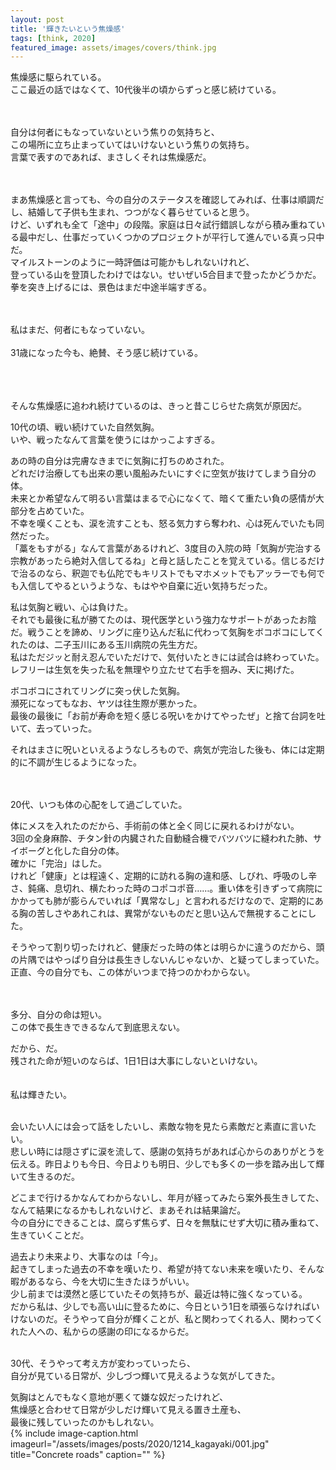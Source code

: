 ```yaml
---
layout: post
title: '輝きたいという焦燥感'
tags: [think, 2020]
featured_image: assets/images/covers/think.jpg
---
```



焦燥感に駆られている。  
ここ最近の話ではなくて、10代後半の頃からずっと感じ続けている。  
<br>
<br>

自分は何者にもなっていないという焦りの気持ちと、  
この場所に立ち止まっていてはいけないという焦りの気持ち。  
言葉で表すのであれば、まさしくそれは焦燥感だ。  
<br>
<br>

まあ焦燥感と言っても、今の自分のステータスを確認してみれば、仕事は順調だし、結婚して子供も生まれ、つつがなく暮らせていると思う。  
けど、いずれも全て「途中」の段階。家庭は日々試行錯誤しながら積み重ねている最中だし、仕事だっていくつかのプロジェクトが平行して進んでいる真っ只中だ。  
マイルストーンのように一時評価は可能かもしれないけれど、  
登っている山を登頂したわけではない。せいぜい5合目まで登ったかどうかだ。  
拳を突き上げるには、景色はまだ中途半端すぎる。  
<br>
<br>

私はまだ、何者にもなっていない。  
<br>
31歳になった今も、絶賛、そう感じ続けている。  
<br>
<br>
<br>

そんな焦燥感に追われ続けているのは、きっと昔こじらせた病気が原因だ。  

10代の頃、戦い続けていた自然気胸。  
いや、戦ったなんて言葉を使うにはかっこよすぎる。  

あの時の自分は完膚なきまでに気胸に打ちのめされた。  
どれだけ治療しても出来の悪い風船みたいにすぐに空気が抜けてしまう自分の体。  
未来とか希望なんて明るい言葉はまるで心になくて、暗くて重たい負の感情が大部分を占めていた。  
不幸を嘆くことも、涙を流すことも、怒る気力すら奪われ、心は死んでいたも同然だった。  
「藁をもすがる」なんて言葉があるけれど、3度目の入院の時「気胸が完治する宗教があったら絶対入信してるね」と母と話したことを覚えている。信じるだけで治るのなら、釈迦でも仏陀でもキリストでもマホメットでもアッラーでも何でも入信してやるというような、もはやや自棄に近い気持ちだった。  

私は気胸と戦い、心は負けた。  
それでも最後に私が勝てたのは、現代医学という強力なサポートがあったお陰だ。戦うことを諦め、リングに座り込んだ私に代わって気胸をボコボコにしてくれたのは、二子玉川にある玉川病院の先生方だ。  
私はただジッと耐え忍んでいただけで、気付いたときには試合は終わっていた。  
レフリーは生気を失った私を無理やり立たせて右手を掴み、天に掲げた。  

ボコボコにされてリングに突っ伏した気胸。  
瀕死になってもなお、ヤツは往生際が悪かった。  
最後の最後に「お前が寿命を短く感じる呪いをかけてやったぜ」と捨て台詞を吐いて、去っていった。  

それはまさに呪いといえるようなしろもので、病気が完治した後も、体には定期的に不調が生じるようになった。  
<br>
<br>

20代、いつも体の心配をして過ごしていた。  

体にメスを入れたのだから、手術前の体と全く同じに戻れるわけがない。  
3回の全身麻酔、チタン針の内臓された自動縫合機でバツバツに縫われた肺、サイボーグと化した自分の体。  
確かに「完治」はした。  
けれど「健康」とは程遠く、定期的に訪れる胸の違和感、しびれ、呼吸のし辛さ、鈍痛、息切れ、横たわった時のコポコポ音……。重い体を引きずって病院にかかっても肺が膨らんでいれば「異常なし」と言われるだけなので、定期的にある胸の苦しさやあれこれは、異常がないものだと思い込んで無視することにした。  

そうやって割り切ったけれど、健康だった時の体とは明らかに違うのだから、頭の片隅ではやっぱり自分は長生きしないんじゃないか、と疑ってしまっていた。  
正直、今の自分でも、この体がいつまで持つのかわからない。  
<br>
<br>

多分、自分の命は短い。  
この体で長生きできるなんて到底思えない。  

だから、だ。  
残された命が短いのならば、1日1日は大事にしないといけない。  
<br>
<br>
私は輝きたい。
<br>
<br>

会いたい人には会って話をしたいし、素敵な物を見たら素敵だと素直に言いたい。  
悲しい時には隠さずに涙を流して、感謝の気持ちがあれば心からのありがとうを伝える。昨日よりも今日、今日よりも明日、少しでも多くの一歩を踏み出して輝いて生きるのだ。  

どこまで行けるかなんてわからないし、年月が経ってみたら案外長生きしてた、  
なんて結果になるかもしれないけど、まあそれは結果論だ。  
今の自分にできることは、腐らず焦らず、日々を無駄にせず大切に積み重ねて、生きていくことだ。  

過去より未来より、大事なのは「今」。  
起きてしまった過去の不幸を嘆いたり、希望が持てない未来を嘆いたり、そんな暇があるなら、今を大切に生きたほうがいい。  
少し前までは漠然と感じていたその気持ちが、最近は特に強くなっている。  
だから私は、少しでも高い山に登るために、今日という1日を頑張らなければいけないのだ。そうやって自分が輝くことが、私と関わってくれる人、関わってくれた人への、私からの感謝の印になるからだ。 
<br>
<br>

30代、そうやって考え方が変わっていったら、  
自分が見ている日常が、少しづつ輝いて見えるような気がしてきた。  

気胸はとんでもなく意地が悪くて嫌な奴だったけれど、  
焦燥感と合わせて日常が少しだけ輝いて見える置き土産も、  
最後に残していったのかもしれない。  
{% include image-caption.html imageurl="/assets/images/posts/2020/1214_kagayaki/001.jpg" title="Concrete roads" caption="" %}
<br>
<br>

